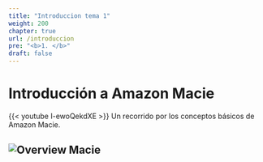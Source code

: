 ```yaml
---
title: "Introduccion tema 1"
weight: 200
chapter: true
url: /introduccion
pre: "<b>1. </b>"
draft: false
---
```

# Introducción a Amazon Macie
{{< youtube I-ewoQekdXE >}}
Un recorrido por los conceptos básicos de Amazon Macie.

![Overview Macie](/introduccion/overview_macie.png)
---